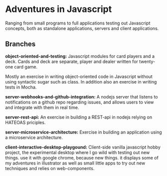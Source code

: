 # Adventures in Javascript
Ranging from small programs to full applications testing out Javascript concepts, both as standalone applications, servers and client applications.

## Branches

**object-oriented-and-testing:** 
Javascript modules for card players and a deck. Cards and deck are separate, player and dealer written for twenty-one card game.

Mostly an exercise in writing object-oriented code in Javascript without using syntactic sugar such as class. In addition also an exercise in writing tests in Mocha.

**server-webhooks-and-github-integration:** 
A nodejs server that listens to notifications on a github repo regarding issues, and allows users to view and integrate with them in real time.

**server-rest-api:** An exercise in building a REST-api in nodejs relying on HATEOAS priciples.

**server-microservice-architecture:** Exercise in building an application using a microservice architecture.

**client-interactive-desktop-playgound:** Client-side vanilla javascript hobby project, the experimental desktop where I go wild with testing out new things. use it with google chrome, because new things. it displays some of my adventures in illustrator as well as small little apps to try out new techniques and relies on web-components.
